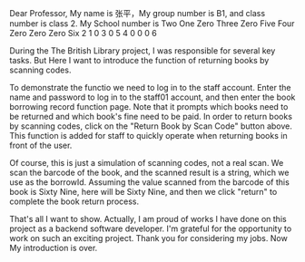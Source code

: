 Dear Professor, My name is 张平，My group number is B1, and class number is class 2. My School number is 
Two One Zero Three Zero Five Four Zero Zero Zero Six
2      1       0     3       0       5        4     0       0      0      6

During the The British Library project, I was responsible for several key tasks. But Here I want to introduce the function of returning books by scanning codes. 

To demonstrate the functio we need to log in to the staff account. Enter the name and password to log in to the staff01 account, and then enter the book borrowing record function page. Note that it prompts which books need to be returned and which book's fine need to be paid. In order to return books by scanning codes, click on the "Return Book by Scan Code" button above. This function is added for staff to quickly operate when returning books in front of the user.

Of course, this is just a simulation of scanning codes, not a real scan. We scan the barcode of the book, and the scanned result is a string, which we use as the borrowId. Assuming the value scanned from the barcode of this book is Sixty Nine, here will be Sixty Nine, and then we click "return" to complete the book return process.

That's all I want to show. Actually, I am proud of works I have done on this project as a backend software developer. I'm grateful for the opportunity to work on such an exciting project. Thank you for considering my jobs. Now My introduction is over.
